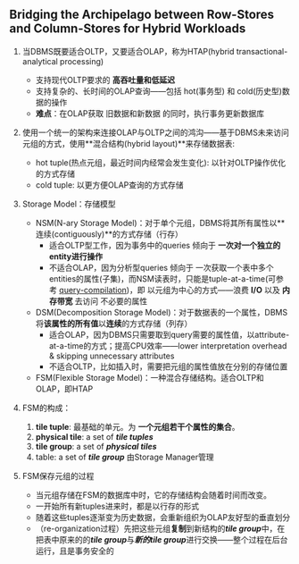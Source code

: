 ## Bridging the Archipelago between Row-Stores and Column-Stores for Hybrid Workloads

1. 当DBMS既要适合OLTP，又要适合OLAP，称为HTAP(hybrid transactional-analytical processing)
   - 支持现代OLTP要求的 **高吞吐量和低延迟**
   - 支持复杂的、长时间的OLAP查询——包括 hot(事务型) 和 cold(历史型)数据的操作
   - **难点**：在OLAP获取 旧数据和新数据 的同时，执行事务更新数据库
2. 使用一个统一的架构来连接OLAP与OLTP之间的鸿沟——基于DBMS未来访问元组的方式，使用**混合结构(hybrid layout)**来存储数据表:
   - hot tuple(热点元组，最近时间内经常会发生变化): 以针对OLTP操作优化的方式存储
   - cold tuple: 以更方便OLAP查询的方式存储
3. Storage Model：存储模型
   - NSM(N-ary Storage Model)：对于单个元组，DBMS将其所有属性以**连续(contiguously)**的方式存储（行存）
     - 适合OLTP型工作，因为事务中的queries 倾向于 **一次对一个独立的entity进行操作**
     - 不适合OLAP，因为分析型queries 倾向于 一次获取一个表中多个entities的属性(子集)，而NSM读表时，只能是tuple-at-a-time(可参考 [query-compilation](https://github.com/F-ca7/Advanced-Database-Systems-Learning/blob/master/03%20compilation/3-compilation-notes.md))，即 以元组为中心的方式——浪费 **I/O** 以及 **内存带宽** 去访问 不必要的属性
   - DSM(Decomposition Storage Model)：对于数据表的一个属性，DBMS将**该属性的所有值**以**连续**的方式存储（列存）
     - 适合OLAP，因为DBMS只需要取到query需要的属性值，以attribute-at-a-time的方式；提高CPU效率——lower interpretation overhead & skipping unnecessary attributes
     - 不适合OLTP，比如插入时，需要把元组的属性值放在分别的存储位置
   - FSM(Flexible Storage Model)：一种混合存储结构。适合OLTP和OLAP，即HTAP
4. FSM的构成：
   1. **tile tuple**: 最基础的单元。为 **一个元组若干个属性的集合**。
   2. **physical tile**: a set of ***tile tuples***
   3. **tile group**: a set of ***physical tiles***
   4. table: a set of ***tile group*** 由Storage Manager管理

5. FSM保存元组的过程
   - 当元组存储在FSM的数据库中时，它的存储结构会随着时间而改变。
   - 一开始所有新tuples进来时，都是以行存的形式
   - 随着这些tuples逐渐变为历史数据，会重新组织为OLAP友好型的垂直划分
   - （re-organization过程）先把这些元组**复制**到新结构的***tile group***中，在把表中原来的的***tile group***与***新的tile group***进行交换——整个过程在后台运行，且是事务安全的